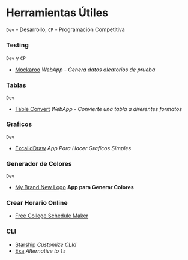 # Herramientas Útiles

`Dev` - Desarrollo, `CP` - Programación Competitiva

### Testing

`Dev` y `CP`

- [Mockaroo](https://www.mockaroo.com/) _WebApp - Genera datos aleatorios de prueba_

### Tablas

`Dev`

- [Table Convert](https://tableconvert.com/) _WebApp - Convierte una tabla a direrentes formatos_

### Graficos

`Dev`

- [ExcalidDraw](https://excalidraw.com/) _App Para Hacer Graficos Simples_

### Generador de Colores

`Dev`

- [My Brand New Logo](https://mybrandnewlogo.com/es/generador-de-paleta-de-colores) __App para Generar Colores__

### Crear Horario Online

- [Free College Schedule Maker](https://www.freecollegeschedulemaker.com/)

### CLI

- [Starship](https://github.com/starship/starship) _Customize CLId_
- [Exa](https://the.exa.website/) _Alternative to `ls`_